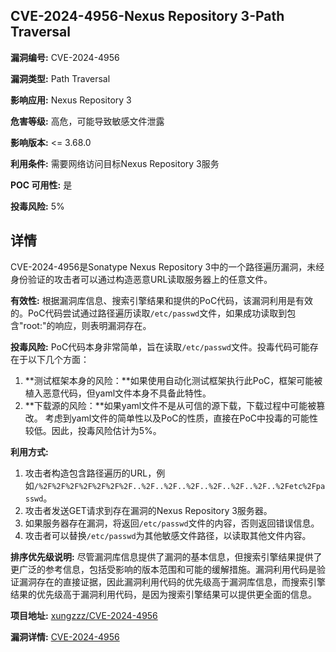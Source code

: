 ## CVE-2024-4956-Nexus Repository 3-Path Traversal

**漏洞编号:** CVE-2024-4956

**漏洞类型:** Path Traversal

**影响应用:** Nexus Repository 3

**危害等级:** 高危，可能导致敏感文件泄露

**影响版本:** <= 3.68.0

**利用条件:** 需要网络访问目标Nexus Repository 3服务

**POC 可用性:** 是

**投毒风险:** 5%

## 详情

CVE-2024-4956是Sonatype Nexus Repository 3中的一个路径遍历漏洞，未经身份验证的攻击者可以通过构造恶意URL读取服务器上的任意文件。

**有效性:**
根据漏洞库信息、搜索引擎结果和提供的PoC代码，该漏洞利用是有效的。PoC代码尝试通过路径遍历读取`/etc/passwd`文件，如果成功读取到包含"root:"的响应，则表明漏洞存在。

**投毒风险:**
PoC代码本身非常简单，旨在读取`/etc/passwd`文件。投毒代码可能存在于以下几个方面：
1.  **测试框架本身的风险：**如果使用自动化测试框架执行此PoC，框架可能被植入恶意代码，但yaml文件本身不具备此特性。
2.  **下载源的风险：**如果yaml文件不是从可信的源下载，下载过程中可能被篡改。
考虑到yaml文件的简单性以及PoC的性质，直接在PoC中投毒的可能性较低。因此，投毒风险估计为5%。

**利用方式:**
1.  攻击者构造包含路径遍历的URL，例如`/%2F%2F%2F%2F%2F%2F%2F..%2F..%2F..%2F..%2F..%2F..%2F..%2Fetc%2Fpasswd`。
2.  攻击者发送GET请求到存在漏洞的Nexus Repository 3服务器。
3.  如果服务器存在漏洞，将返回`/etc/passwd`文件的内容，否则返回错误信息。
4.  攻击者可以替换`/etc/passwd`为其他敏感文件路径，以读取其他文件内容。

**排序优先级说明:**
尽管漏洞库信息提供了漏洞的基本信息，但搜索引擎结果提供了更广泛的参考信息，包括受影响的版本范围和可能的缓解措施。漏洞利用代码是验证漏洞存在的直接证据，因此漏洞利用代码的优先级高于漏洞库信息，而搜索引擎结果的优先级高于漏洞利用代码，是因为搜索引擎结果可以提供更全面的信息。

**项目地址:** [xungzzz/CVE-2024-4956](https://github.com/xungzzz/CVE-2024-4956)

**漏洞详情:** [CVE-2024-4956](https://nvd.nist.gov/vuln/detail/CVE-2024-4956)